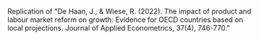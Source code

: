 Replication of "De Haan, J., & Wiese, R. (2022). The impact of product and labour market reform on growth: Evidence for OECD countries based on local projections. Journal of Applied Econometrics, 37(4), 746-770."

